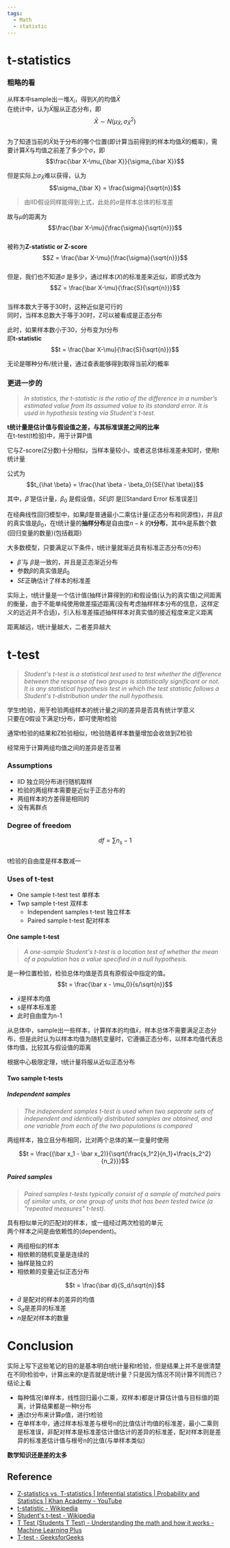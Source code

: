 ```yaml
---
tags:
  - Math
  - statistic
---
```


# t-statistics

### 粗略的看

从样本中sample出一堆$X_i$，得到$X_i$的均值$\bar X$    
在统计中，认为$\bar X$服从正态分布，即  
$$\bar X\sim N(\mu_{\bar X}, \sigma_{\bar X}^2)$$  
为了知道当前的$\bar X$处于分布的哪个位置(即计算当前得到的样本均值$\bar X$的概率)，需要计算$\bar X$与均值之前差了多少个$\sigma$，即  
$$\frac{\bar X-\mu_{\bar X}}{\sigma_{\bar X}}$$  

但是实际上$\sigma_{\bar X}$难以获得，认为$$\sigma_{\bar X} = \frac{\sigma}{\sqrt{n}}$$   

>由IID假设同样能得到上式，此处的$\sigma$是样本总体的标准差

故与$\mu$的距离为  
$$\frac{\bar X-\mu}{\frac{\sigma}{\sqrt{n}}}$$   
被称为**Z-statistic or Z-score**  
$$Z = \frac{\bar X-\mu}{\frac{\sigma}{\sqrt{n}}}$$  
但是，我们也不知道$\sigma$ 是多少，通过样本($X$)的标准差来近似，即原式改为  
$$Z = \frac{\bar X-\mu}{\frac{S}{\sqrt{n}}}$$   
当样本数大于等于30时，这种近似是可行的   
同时，当样本总数大于等于30时，Z可以被看成是正态分布   

此时，如果样本数小于30，分布变为t分布   
即**t-statistic**   
$$t = \frac{\bar X-\mu}{\frac{S}{\sqrt{n}}}$$  

无论是哪种分布/统计量，通过查表能够得到取得当前$\bar X$的概率   


### 更进一步的

> _In statistics, the t-statistic is the ratio of the difference in a number’s estimated value from its assumed value to its standard error. It is used in hypothesis testing via Student's t-test._   

**t统计量是估计值与假设值之差，与其标准误差之间的比率**    
在t-test(t检验)中，用于计算P值  

它与Z-score(Z分数)十分相似，当样本量较小，或者这总体标准差未知时，使用t统计量  

公式为  
$$t_{\hat \beta} = \frac{\hat \beta - \beta_0}{SE(\hat \beta)}$$   

其中，$\hat \beta$ 是估计量，$\beta_0$ 是假设值，$SE(\hat \beta)$ 是[[Standard Error 标准误差]]   

在经典线性回归模型中，如果$\hat \beta$是普通最小二乘估计量(正态分布和同源性)，并且$\beta$的真实值是$\beta_0$，在t统计量的**抽样分布**是自由度$n-k$ 的**t分布**，其中k是系数个数(回归变量的数量)(包括截距)  

大多数模型，只要满足以下条件，t统计量就渐近具有标准正态分布(t分布)  
- $\hat \beta$ 与 $\beta$是一致的，并且是正态渐近分布
- 参数$\beta$的真实值是$\beta_0$
- $SE$正确估计了样本的标准差

实际上，t统计量是一个估计值(抽样计算得到的)和假设值(认为的真实值)之间距离的衡量，由于不能单纯使用做差描述距离(没有考虑抽样样本分布的信息，这样定义的远近并不合适)，引入标准差描述抽样样本对真实值的接近程度来定义距离   

距离越远，t统计量越大，二者差异越大  


# t-test

>_Student's t-test is a statistical test used to test whether the difference between the response of two groups is statistically significant or not. It is any statistical hypothesis test in which the test statistic follows a Student's t-distribution under the null hypothesis._

学生t检验，用于检验两组样本的统计量之间的差异是否具有统计学意义   
只要在0假设下满足t分布，即可使用t检验   

通常t检验的结果和Z检验相似，t检验随着样本数量增加会收敛到Z检验   

经常用于计算两组均值之间的差异是否显著   


### Assumptions

- IID 独立同分布进行随机取样
- 检验的两组样本需要是近似于正态分布的
- 两组样本的方差得是相同的
- 没有离群点

### Degree of freedom

$$df = \sum n_s - 1$$   
t检验的自由度是样本数减一  


### Uses of t-test

- One sample t-test test 单样本
- Twp sample t-test  双样本
	- Independent samples t-test  独立样本
	- Paired sample t-test 配对样本

#### One sample t-test

>_A one-sample Student's t-test is a location test of whether the mean of a population has a value specified in a null hypothesis._

是一种位置检验，检验总体均值是否具有原假设中指定的值。   
$$t = \frac{\bar x - \mu_0}{s/\sqrt{n}}$$   
- $\bar x$是样本均值
- s是样本标准差
- 此时自由度为n-1

从总体中，sample出一些样本，计算样本的均值$\bar x$，样本总体不需要满足正态分布，但是此时认为以样本均值为随机变量时，它遵循正态分布，以样本均值代表总体均值，比较其与假设值的距离  

根据中心极限定理，t统计量将服从近似正态分布  

#### Two sample t-tests
##### Independent samples

>_The independent samples t-test is used when two separate sets of independent and identically distributed samples are obtained, and one variable from each of the two populations is compared_

两组样本，独立且分布相同，比对两个总体的某一变量时使用

$$t = \frac{(\bar x_1 - \bar x_2)}{\sqrt{\frac{s_1^2}{n_1}+\frac{s_2^2}{n_2}}}$$  

##### Paired samples

>_Paired samples t-tests typically consist of a sample of matched pairs of similar units, or one group of units that has been tested twice (a "repeated measures" t-test)._

具有相似单元的匹配对的样本，或一组经过两次检验的单元    
两个样本之间是由依赖性的(dependent)。  


- 两组相似的样本
- 相依赖的随机变量是连续的
- 抽样是独立的
- 相依赖的变量近似正态分布

$$t = \frac{\bar d}{S_d/\sqrt{n}}$$   

- $\bar d$ 是配对的样本的差异的均值
- $S_d$是差异的标准差
- $n$是配对样本的数量



# Conclusion

实际上写下这些笔记的目的是基本明白t统计量和t检验，但是结果上并不是很清楚   
在不同t检验中，计算出来的t是否就是t统计量？只是因为情况不同计算不同而已？  
结论上看  
- 每种情况(单样本，线性回归最小二乘，双样本)都是计算估计值与目标值的距离，计算结果都是一种t分布
- 通过t分布来计算p值，进行t检验
- 在单样本中，通过样本标准差与根号n的比值估计均值的标准差，最小二乘则是标准误，非配对样本是标准差估计值估计的差异的标准差，配对样本则是差异的标准差估计值与根号n的比值(与单样本类似)

**数学知识还是差的太多**   

## Reference

- [Z-statistics vs. T-statistics | Inferential statistics | Probability and Statistics | Khan Academy - YouTube](https://www.youtube.com/watch?v=5ABpqVSx33I)
- [t-statistic - Wikipedia](https://en.wikipedia.org/wiki/T-statistic)
- [Student's t-test - Wikipedia](https://en.wikipedia.org/wiki/Student%27s_t-test)
- [T Test (Students T Test) - Understanding the math and how it works - Machine Learning Plus](https://www.machinelearningplus.com/statistics/t-test-students-understanding-the-math-and-how-it-works/)
- [T-test - GeeksforGeeks](https://www.geeksforgeeks.org/t-test/)




  
